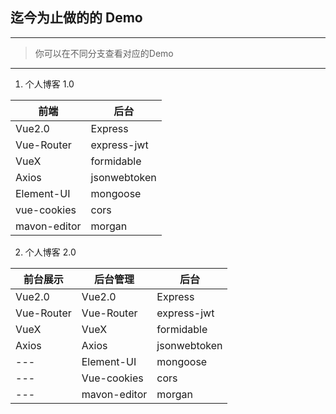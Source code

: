 ## 迄今为止做的的 Demo

---
> 你可以在不同分支查看对应的Demo
---

1. 个人博客 1.0

| 前端         | 后台         |
| ------------ | ------------ |
| Vue2.0       | Express      |
| Vue-Router   | express-jwt  |
| VueX         | formidable   |
| Axios        | jsonwebtoken |
| Element-UI   | mongoose     |
| vue-cookies  | cors         |
| mavon-editor | morgan       |

2. 个人博客 2.0

| 前台展示   | 后台管理     | 后台         |
| ---------- | ------------ | ------------ |
| Vue2.0     | Vue2.0       | Express      |
| Vue-Router | Vue-Router   | express-jwt  |
| VueX       | VueX         | formidable   |
| Axios      | Axios        | jsonwebtoken |
| ---        | Element-UI   | mongoose     |
| ---        | Vue-cookies  | cors         |
| ---        | mavon-editor | morgan       |
